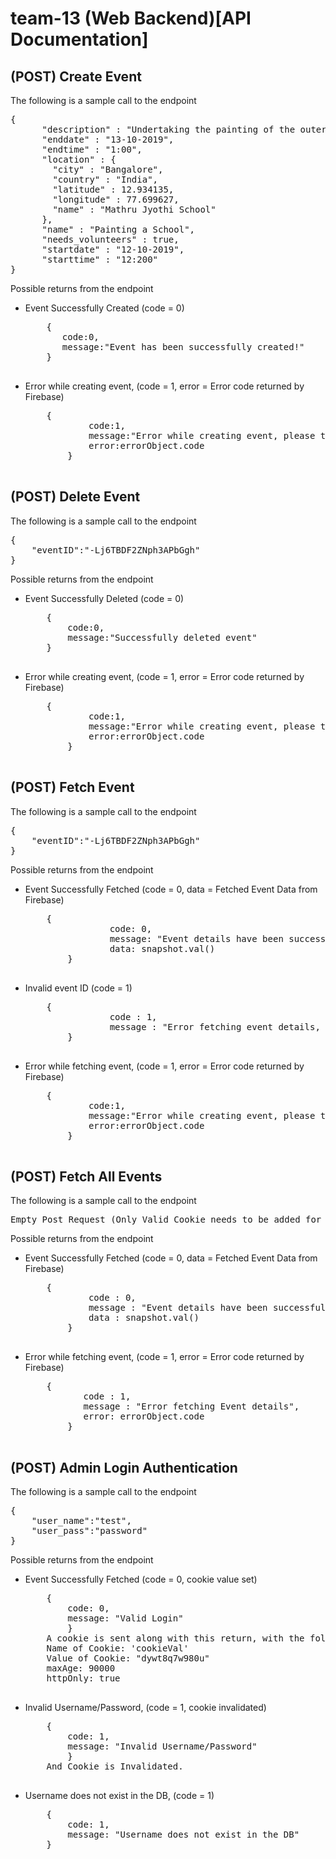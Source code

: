 # team-13 (Web Backend)[API Documentation]

<h2>(POST) Create Event</h2>
<p>The following is a sample call to the endpoint</p>
<pre>
{
      "description" : "Undertaking the painting of the outer school walls",
      "enddate" : "13-10-2019",
      "endtime" : "1:00",
      "location" : {
        "city" : "Bangalore",
        "country" : "India",
        "latitude" : 12.934135,
        "longitude" : 77.699627,
        "name" : "Mathru Jyothi School"
      },
      "name" : "Painting a School",
      "needs_volunteers" : true,
      "startdate" : "12-10-2019",
      "starttime" : "12:200"
}
</pre>
<p>Possible returns from the endpoint</p>
<ul>
	<li>Event Successfully Created (code = 0)
	<pre>
	{
	   code:0,
	   message:"Event has been successfully created!"
	}
	</pre>
	</li>
	<li>Error while creating event, (code = 1, error = Error code returned by Firebase)
	<pre>
	{
            code:1,
            message:"Error while creating event, please try again",
            error:errorObject.code
        }
	</pre>
	</li>
</ul>

<h2>(POST) Delete Event</h2>
<p>The following is a sample call to the endpoint</p>
<pre>
{
	"eventID":"-Lj6TBDF2ZNph3APbGgh"
}
</pre>

<p>Possible returns from the endpoint</p>
<ul>
	<li>Event Successfully Deleted (code = 0)
	<pre>
	{
		code:0,
		message:"Successfully deleted event"
	}
	</pre>
	</li>
	<li>Error while creating event, (code = 1, error = Error code returned by Firebase)
	<pre>
	{
            code:1,
            message:"Error while creating event, please try again",
            error:errorObject.code
        }
	</pre>
	</li>
</ul>

<h2>(POST) Fetch Event</h2>
<p>The following is a sample call to the endpoint</p>
<pre>
{
	"eventID":"-Lj6TBDF2ZNph3APbGgh"
}
</pre>

<p>Possible returns from the endpoint</p>
<ul>
	<li>Event Successfully Fetched (code = 0, data = Fetched Event Data from Firebase)
	<pre>
	{
                code: 0,
                message: "Event details have been successfully fetched",
                data: snapshot.val()
        }
	</pre>
	</li>
	<li>Invalid event ID (code = 1)
	<pre>
	{
                code : 1,
                message : "Error fetching event details, please check event ID"
        }
	</pre>
	</li>
	<li>Error while fetching event, (code = 1, error = Error code returned by Firebase)
	<pre>
	{
            code:1,
            message:"Error while creating event, please try again",
            error:errorObject.code
        }
	</pre>
	</li>
</ul>

<h2>(POST) Fetch All Events</h2>
<p>The following is a sample call to the endpoint</p>
<pre>
Empty Post Request (Only Valid Cookie needs to be added for auth)
</pre>

<p>Possible returns from the endpoint</p>
<ul>
	<li>Event Successfully Fetched (code = 0, data = Fetched Event Data from Firebase)
	<pre>
	{
            code : 0,
            message : "Event details have been successfully fetched",
            data : snapshot.val()
        }
	</pre>
	</li>
	<li>Error while fetching event, (code = 1, error = Error code returned by Firebase)
	<pre>
	{
           code : 1,
           message : "Error fetching Event details", 
           error: errorObject.code
        }
	</pre>
	</li>
</ul>

<h2>(POST) Admin Login Authentication</h2>
<p>The following is a sample call to the endpoint</p>
<pre>
{
	"user_name":"test",
	"user_pass":"password"
}
</pre>

<p>Possible returns from the endpoint</p>
<ul>
	<li>Event Successfully Fetched (code = 0, cookie value set)
	<pre>
	{
	    code: 0,
	    message: "Valid Login"
        }
	A cookie is sent along with this return, with the following parameters:
	Name of Cookie: 'cookieVal'
	Value of Cookie: "dywt8q7w980u"
	maxAge: 90000
	httpOnly: true
	</pre>
	</li>
	<li>Invalid Username/Password, (code = 1, cookie invalidated)
	<pre>
	{
	    code: 1,
	    message: "Invalid Username/Password"
        }
	And Cookie is Invalidated.
	</pre>
	</li>
	<li>Username does not exist in the DB, (code = 1)
	<pre>
	{
	    code: 1,
	    message: "Username does not exist in the DB"
	}
	</pre>
	</li>
</ul>


